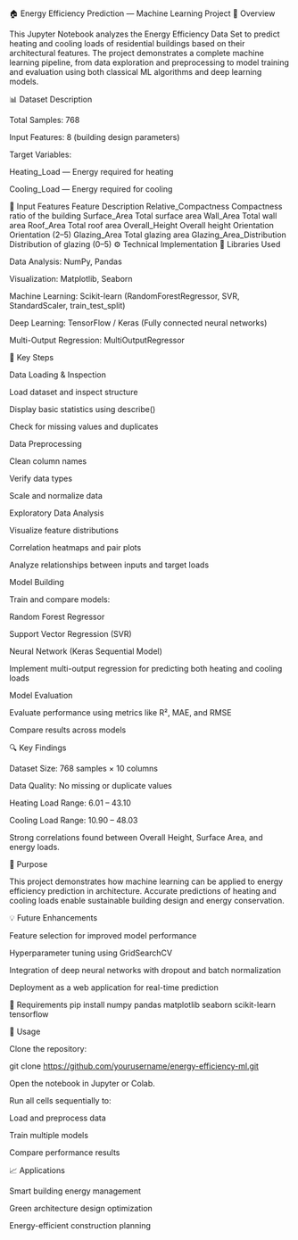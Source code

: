 🏠 Energy Efficiency Prediction — Machine Learning Project
📘 Overview

This Jupyter Notebook analyzes the Energy Efficiency Data Set to predict heating and cooling loads of residential buildings based on their architectural features.
The project demonstrates a complete machine learning pipeline, from data exploration and preprocessing to model training and evaluation using both classical ML algorithms and deep learning models.

📊 Dataset Description

Total Samples: 768

Input Features: 8 (building design parameters)

Target Variables:

Heating_Load — Energy required for heating

Cooling_Load — Energy required for cooling

🔹 Input Features
Feature	Description
Relative_Compactness	Compactness ratio of the building
Surface_Area	Total surface area
Wall_Area	Total wall area
Roof_Area	Total roof area
Overall_Height	Overall height
Orientation	Orientation (2–5)
Glazing_Area	Total glazing area
Glazing_Area_Distribution	Distribution of glazing (0–5)
⚙️ Technical Implementation
🧩 Libraries Used

Data Analysis: NumPy, Pandas

Visualization: Matplotlib, Seaborn

Machine Learning: Scikit-learn (RandomForestRegressor, SVR, StandardScaler, train_test_split)

Deep Learning: TensorFlow / Keras (Fully connected neural networks)

Multi-Output Regression: MultiOutputRegressor

🧠 Key Steps

Data Loading & Inspection

Load dataset and inspect structure

Display basic statistics using describe()

Check for missing values and duplicates

Data Preprocessing

Clean column names

Verify data types

Scale and normalize data

Exploratory Data Analysis

Visualize feature distributions

Correlation heatmaps and pair plots

Analyze relationships between inputs and target loads

Model Building

Train and compare models:

Random Forest Regressor

Support Vector Regression (SVR)

Neural Network (Keras Sequential Model)

Implement multi-output regression for predicting both heating and cooling loads

Model Evaluation

Evaluate performance using metrics like R², MAE, and RMSE

Compare results across models

🔍 Key Findings

Dataset Size: 768 samples × 10 columns

Data Quality: No missing or duplicate values

Heating Load Range: 6.01 – 43.10

Cooling Load Range: 10.90 – 48.03

Strong correlations found between Overall Height, Surface Area, and energy loads.

🚀 Purpose

This project demonstrates how machine learning can be applied to energy efficiency prediction in architecture.
Accurate predictions of heating and cooling loads enable sustainable building design and energy conservation.

💡 Future Enhancements

Feature selection for improved model performance

Hyperparameter tuning using GridSearchCV

Integration of deep neural networks with dropout and batch normalization

Deployment as a web application for real-time prediction

🧰 Requirements
pip install numpy pandas matplotlib seaborn scikit-learn tensorflow

🏁 Usage

Clone the repository:

git clone https://github.com/yourusername/energy-efficiency-ml.git


Open the notebook in Jupyter or Colab.

Run all cells sequentially to:

Load and preprocess data

Train multiple models

Compare performance results

📈 Applications

Smart building energy management

Green architecture design optimization

Energy-efficient construction planning
